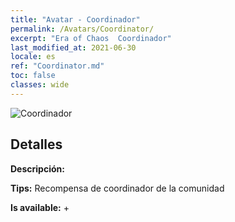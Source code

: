 ```yaml
---
title: "Avatar - Coordinador"
permalink: /Avatars/Coordinator/
excerpt: "Era of Chaos  Coordinador"
last_modified_at: 2021-06-30
locale: es
ref: "Coordinator.md"
toc: false
classes: wide
---
```

 ![Coordinador](/images/a/avatarFrame_15.png)

## Detalles

 **Descripción:**  

 **Tips:** Recompensa de coordinador de la comunidad 

 **Is available:**  + 

